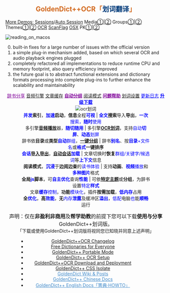 <h2 align="center" id="GDUTitle" class="fadebox"><a href="https://www.autoptr.top/gdocr/" style='text-decoration:none;color:chocolate;'>GoldenDict++OCR「<span style="color:#003B7A;">划词翻译</span>」</a></h2>

[More Demos](https://space.bilibili.com/3493095169592137/channel/series):
[Sessions](https://www.bilibili.com/video/BV1Da4y1m7aT/?share_source=copy_web&vd_source=1f8bb4f075a48414a935e9435e7a5b1a "Session resume / 会话恢复")/[Auto Session](https://www.bilibili.com/video/BV1xj41177y3/?share_source=copy_web&vd_source=1f8bb4f075a48414a935e9435e7a5b1a "Authentic Session resume / 自动会话")
Media[①](https://youtu.be/OHN9RqpF4Z0 "Audio Rate / 播放速度调节")|[②](https://www.bilibili.com/video/BV1AQ4y1s7Vo/?share_source=copy_web&vd_source=1f8bb4f075a48414a935e9435e7a5b1a "Media file playing / 媒体文件播放支持")
Groups[①](https://www.bilibili.com/video/BV1Pp42197gH/?share_source=copy_web&vd_source=1f8bb4f075a48414a935e9435e7a5b1a "Automatic Groups by Folder, Language and Type / 自动分组，快速排序")|[②](https://www.bilibili.com/video/BV1EN41177Lx/?share_source=copy_web&vd_source=1f8bb4f075a48414a935e9435e7a5b1a "Automatic Groups by Folder, Language and Type / 以目录、语言和类型对词典自动分组，一键创建群组")
Themes[①](https://www.bilibili.com/video/BV12j411U7rK/?share_source=copy_web&vd_source=1f8bb4f075a48414a935e9435e7a5b1a "Theme or stylesheet / 主题 或 样式表 设置，可自由组配")|[②](https://www.bilibili.com/video/BV1Yu4y1J7gc/?share_source=copy_web&vd_source=1f8bb4f075a48414a935e9435e7a5b1a "Theme or stylesheet / 主题 或 样式表 设置，可自由组配")
[OCR](https://www.bilibili.com/video/BV1Ab411X7aC/?share_source=copy_web&vd_source=1f8bb4f075a48414a935e9435e7a5b1a "OCR support / 划词翻译，OCR 引擎选择")
[ScanFlag](https://www.bilibili.com/video/BV1Es4y1b7UU/?share_source=copy_web&vd_source=1f8bb4f075a48414a935e9435e7a5b1a "Word Picking by ScanFlag on Linux / Linux 系统取词")
[OSX](https://www.bilibili.com/video/BV1WW4y1M7mR/?share_source=copy_web&vd_source=1f8bb4f075a48414a935e9435e7a5b1a "Apple's Dictionary support / 支持 苹果 Apple macOS 内置的词典")
PK[①](https://www.bilibili.com/video/BV1kv4y1L7Cm/?share_source=copy_web&vd_source=1f8bb4f075a48414a935e9435e7a5b1a "HeadWord List PK/ 与其它版本性能对比① - 词汇表阅览")|[②](https://www.bilibili.com/video/BV13N411v7kC/?share_source=copy_web&vd_source=1f8bb4f075a48414a935e9435e7a5b1a "Article View PK / 与其它版本性能对比② - 查询阅览")

![reading_on_macos](https://github.com/nonwill/nonwill.github.io/assets/46510529/cbcf7702-c683-469f-afb7-a02697a57615 "Reading Apple's Dictionary on macOS")

0. built-in fixes for a large number of issues with the official version
1. a simple plug-in mechanism added, based on which several OCR and audio playback engines plugged
2. completely refactored all implementations to reduce runtime CPU and memory footprint, also query efficiency improved 
3. the future goal is to abstract functional extensions and dictionary formats processing into complete plug-ins to further enhance the scalability and maintainability

<div align="center" style="margin-bottom:1px">
<a href="https://www.autoptr.top/gdocr/GoldenDict-OCR-Free-Dictionaries/" style="color:#7f0099">辞书分享</a> 
<a href="https://www.autoptr.top/gdocr/en/GoldenDict-OCR-Audio-Players/">音频引擎</a> 
<a href="https://www.autoptr.top/gdocr/en/GoldenDict-OCR-Web-History-Cache/">文章缓存</a> 
<a href="https://www.autoptr.top/gdocr/en/GoldenDict-OCR-Group-by-Folders/" style="color:#7f0099;font-weight:700">自动分组</a> 
<a href="https://www.autoptr.top/gdocr/en/GoldenDict-OCR-Reading-Mode/">阅读模式</a> 
<a href="https://www.autoptr.top/gdocr/en/GoldenDict-OCR-QA-Help/" style="color:#7f0099;font-weight:700">问题帮助</a> 
<a href="https://www.autoptr.top/gdocr/GoldenDict-OCR-Language-Settings/">划词设置</a> 
<a href="https://www.autoptr.top/gdocr/GoldenDict-OCR-Changelog/" style="color:blue">更新日志</a> 
<a href="https://www.autoptr.top/gdocr/GoldenDict-OCR-Deployment/" style="color:blue;font-weight:700">升级下载</a>
</div>

<div align="center" style="margin:1px 10%">
<img src="https://github.com/nonwill/GoldenDict-OCR/assets/46510529/89fd7bcb-2b31-497d-96b6-d6a1dbdad947" alt="ocr划词">
<div><span style="cursor:help" title="太阳都西晒啦，起床都墨迹个半天怎么能行呢"><strong><font color="blue">并发</font>索引</strong>，<strong><font color="blue">加速</font>启动</strong>，<strong>信息</strong>全程<font color="blue"><strong>可视</strong></font></span> | <span style="cursor:help" title="加一次油可多次蓄力，我跑的最远哟"><strong><font color="blue">全文</font>搜索</strong>导入<strong>导出</strong>，<font color="blue"><strong>一次</strong>搜索，<strong>随时</strong>使用</font></span></div>
<div><span style="cursor:help" title="哑了咋办？换一个呀">多引擎<font color="blue"><a href="https://www.bilibili.com/video/BV1AQ4y1s7Vo/?share_source=copy_web&vd_source=1f8bb4f075a48414a935e9435e7a5b1a" title="内置播放引擎和外置播放器，支持所有音频格式"><strong>音频播放</strong></a></font>器，<font color="blue"><strong>随切随用</strong></font></span> | <span style="cursor:help" title="划哪取哪，管它静的还是动的，来者不拒">多引擎<strong><a href="https://www.bilibili.com/video/BV1Ab411X7aC/?share_source=copy_web&vd_source=1f8bb4f075a48414a935e9435e7a5b1a" title="支持系统内置OCR引擎和多个自定义引擎，支持多国语言识别">OCR划词</a></strong>，支持<font color="blue">自动<strong>切屏</strong></font>、<font color="blue"><strong>动态</strong>划屏</font></span></div>
<div><span style="cursor:help" title="锕？还可以这么分组，介个不要太爽快">辞书依<strong>目录</strong>或<strong>类型</strong><font color="blue"><strong>自动</strong>群组</font>，<a href="https://www.bilibili.com/video/BV1EN41177Lx/?share_source=copy_web&vd_source=1f8bb4f075a48414a935e9435e7a5b1a" title="GoldenDict++按 词典类型 / 词典语言 / 目录结构 自动为词典分组"><strong>一键分组</strong></a></span> | <span style="cursor:help" title="什么？辞书名字不满意？改，改，不喜欢就改嘛">辞书<strong><font color="blue">别名</font></strong></span>、<span style="cursor:help" title="合理配置分组文件夹，有序分组一键全搞定">按<font color="blue"><strong>目录</strong>+文件名</font>或<strong><font color="blue">格式</font>一键排序</strong></span></div>
<div><span style="cursor:help" title="不仅能够快速恢复 Tab 页与 群组 搭配，还可以从上次关闭时的会话继续呢"，还需要一个一个的重新打开吗？"><strong><font color="blue">会话</font><a href="https://www.bilibili.com/video/BV1Da4y1m7aT/?share_source=copy_web&vd_source=1f8bb4f075a48414a935e9435e7a5b1a" title="已保存的会话可随时加载，或在应用启动后自动加载">导入导出</a></strong>，<strong><a href="https://www.bilibili.com/video/BV1xj41177y3/?share_source=copy_web&vd_source=1f8bb4f075a48414a935e9435e7a5b1a" title="启动后从上次关闭时的会话继续，或自动加载已保存的会话">自动会话</a><font color="blue">加载</font></strong></span> | <span style="cursor:help" title="咦~，啥年头了还不能多组同查">文章切换时<strong>恢复</strong><font color="blue">群组/关键字/候选词</font>等<font color="blue"><strong>上下文</strong></font>信息</span></div>
<div><span style="cursor:help" title="好吧，电子书也可以集成进来啦"><strong>阅读模式</strong>，<font color="blue"><strong>沉浸</strong></font>于<strong>边阅边查</strong>的<font color="blue">读书体验</font></span> | <span style="cursor:help" title="Flash还是有用武之地的啦，视频播放更不可少啦">支持<strong>动画</strong>、<font color="blue"><strong>视频</strong>播放</font>和<font color="blue"><strong>多种图片</strong></font>格式</span></div>
<div><span style="cursor:help" title="作为一个前端达人，怎么会无用武之地呢"><strong>全局<font color="blue">js</font>脚本</strong>，可<font color="blue"><strong>自主优化</strong></font>查询<font color="blue"><strong>性能</strong></font></span> | <span style="cursor:help" title="炫彩主题，自由定制！只要一点点儿css知识就够啦">可依<a href="https://www.bilibili.com/video/BV12j411U7rK/?share_source=copy_web&vd_source=1f8bb4f075a48414a935e9435e7a5b1a" title="窗体界面 和 文章视图 可以混搭不同的 显示风格"><strong>特定主题</strong></a>或<strong>分组</strong>，为辞书设置<font color="blue">特定<strong>样式</strong></font></span></div>
<div><span style="cursor:help" title="告别臃肿，拒绝三高">文章<font color="blue"><strong>缓存</strong>控制</font>，<strong>功能</strong><font color="blue">模块化</font>，插件<strong>按需加载</strong>，<font color="blue"><strong>低内存</strong></font>占用</span></div>
<div><span style="cursor:help" title="不只是耗能少、速度快！安全、可靠也很重要哟"><strong>全<font color="blue">优化</font></strong>，<strong>高<font color="blue">效能</font></strong>，<strong>无</strong><font color="blue">内存<strong>泄露</strong></font>及缓冲区<font color="blue"><strong>溢出</strong></font></span>，<span style="cursor:help" title="老旧电脑的救星 - 作为学习机、上网课，一点儿都不耽误"><font color="blue">低配</font>电脑<font color="blue">也</font>能<font color="blue"><strong>顺畅</strong></font>运行</span></div>
</div>

<p align="center" class="gdocr_topic_text"><span style="font-size:16px">声明：仅在<strong>非盈利非商用</strong>及<strong>帮学助教</strong>的前提下您可以下载<strong>使用与分享</strong>GoldenDict++划词版。</span><br>「下载或使用GoldenDict++划词版将视同您已知晓并同意上述声明」</p>

<div class="outer" style="list-style-type:none;margin:1px 6em 1px 3em" align="center">
<ul class="list-group">
<li class="list-group-item title"><a href="https://www.autoptr.top/gdocr/GoldenDict-OCR-Changelog/" style="border-bottom:none" title="2022-03-21 / Changelog of GoldenDict++,划词翻译的升级日志及不同于官方版本GoldenDict的特点与特性">GoldenDict++OCR Changelog</a></li>
<li class="list-group-item title"><a href="https://www.autoptr.top/gdocr/GoldenDict-OCR-Free-Dictionaries/" style="border-bottom:none" title="2022-03-21 / 下载适用于GoldenDict++划词翻译的词典: xdxf,aard,zim,wiki,wikipedia,wikiquote,wikitionary,wikibooks,wikisource,wikiversity,PhET,物理,化学,汉匈,汉法,汉德">Free Dictionaries for Everyone</a></li>
<li class="list-group-item title"><a href="https://www.autoptr.top/gdocr/GoldenDict-OCR-Portable-Mode/" style="border-bottom:none" title="2022-03-21 / GoldenDict++全新的便携模式，可添加自定义辞书目录，无论是查词还是全文搜索，索引一次，随处可用">GoldenDict++ Portable Mode</a></li>
<li class="list-group-item title"><a href="https://www.autoptr.top/gdocr/GoldenDict-OCR-Language-Settings/" style="border-bottom:none" title="2022-03-21 / GoldenDict++支持的OCR语言,如何设置划词翻译选项">GoldenDict++ OCR Setup</a></li>
<li class="list-group-item title"><a href="https://www.autoptr.top/gdocr/GoldenDict-OCR-Deployment/" style="border-bottom:none" title="2022-03-21 / How to download and deploy GoldenDict++,GoldenDict++划词翻译下载和安装指南">GoldenDict++OCR Download and Deployment</a></li>
<li class="list-group-item title"><a href="https://www.autoptr.top/gdocr/GoldenDict-OCR-How-to-Isolate-CSS/" style="border-bottom:none" title="GoldenDict++样式表隔离,如何CSS现定于特定词典或不影响其它词典">GoldenDict++ CSS Isolate</a></li>
<li class="list-group-item title"><a href="https://www.autoptr.top/gdocr/wiki/" data-series="GoldenDict++OCR「划词版」" style="border-bottom:none;color:#428bca">GoldenDict Wiki &amp; Posts</a></li>
<li class="list-group-item title"><a href="https://www.autoptr.top/gdocr/cn/" data-series="GoldenDict++OCR「划词版」" style="border-bottom:none;color:#428bca">GoldenDict++ Chinese Docs</a></li>
<li class="list-group-item title"><a href="https://www.autoptr.top/gdocr/en/" data-series="GoldenDict++OCR「划词版」" style="border-bottom:none;color:#428bca">GoldenDict++ English Docs「箐典·HOWTO」</a></li>
</ul>
</div>
